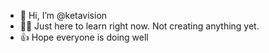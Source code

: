 - 👋 Hi, I’m @ketavision
- 👨‍💻 Just here to learn right now. Not creating anything yet.
- 👍 Hope everyone is doing well

<!---
ketavision/ketavision is a ✨ special ✨ repository because its `README.md` (this file) appears on your GitHub profile.
You can click the Preview link to take a look at your changes.
--->
